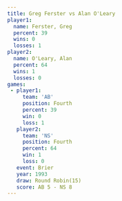 ```yaml
---
title: Greg Ferster vs Alan O'Leary
player1:             
  name: Ferster, Greg
  percent: 39        
  wins: 0            
  losses: 1          
player2:             
  name: O'Leary, Alan
  percent: 64        
  wins: 1            
  losses: 0          
games:
 - player1:          
     team: 'AB'      
     position: Fourth
     percent: 39     
     win: 0          
     loss: 1         
   player2:          
     team: 'NS'      
     position: Fourth
     percent: 64     
     win: 1          
     loss: 0         
   event: Brier         
   year: 1993           
   draw: Round Robin(15)
   score: AB 5 - NS 8   
---
```

